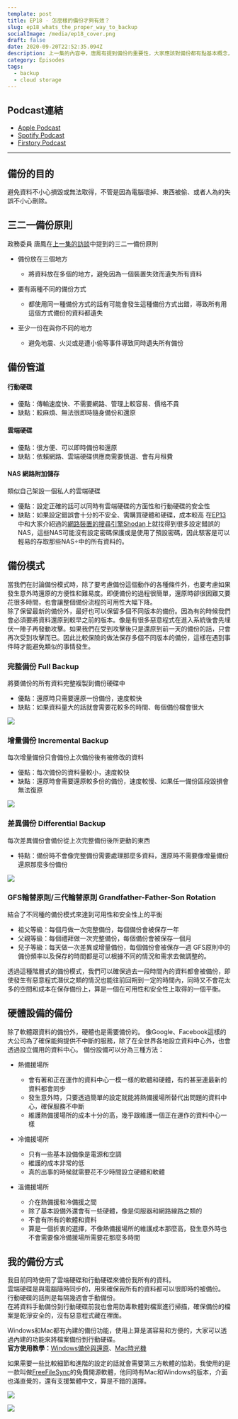 ```yaml
---
template: post
title: EP18 - 怎麼樣的備份才夠有效？
slug: ep18_whats_the_proper_way_to_backup
socialImage: /media/ep18_cover.png
draft: false
date: 2020-09-20T22:52:35.094Z
description: 上一集的內容中，唐鳳有提到備份的重要性，大家應該對備份都有點基本概念，也會去備份自己的電腦和手機，不過你的備份習慣真的萬無一失嗎？遇到任何事都能找回檔案嗎？
category: Episodes
tags:
  - backup
  - cloud storage
---
```

## Podcast連結

* [Apple Podcast](https://podcasts.apple.com/tw/podcast/%E8%B3%87%E5%AE%89%E8%A7%A3%E5%A3%93%E7%B8%AE/id1513276667#episodeGuid=ckfbq6sqbc1ga0897h1ifiorm)
* [Spotify Podcast](https://open.spotify.com/episode/2GAhOPpMYtcIGwGEwAuXm8)
* [Firstory Podcast](https://open.firstory.me/story/ckfbq6sqbc1ga0897h1ifiorm)

- - -

## 備份的目的

避免資料不小心損毀或無法取得，不管是因為電腦壞掉、東西被偷、或者人為的失誤不小心刪除。

## 三二一備份原則

政務委員 唐鳳在[上一集的訪談](/posts/ep17_interview_with_audrey_tang/)中提到的三二一備份原則  

* 備份放在三個地方

  * 將資料放在多個的地方，避免因為一個裝置失效而遺失所有資料
* 要有兩種不同的備份方式

  * 都使用同一種備份方式的話有可能會發生這種備份方式出錯，導致所有用這個方式備份的資料都遺失
* 至少一份在與你不同的地方

  * 避免地震、火災或是遭小偷等事件導致同時遺失所有備份

## 備份管道

#### 行動硬碟

* 優點：傳輸速度快、不需要網路、管理上較容易、價格不貴
* 缺點：較麻煩、無法很即時隨身備份和還原

#### 雲端硬碟

* 優點：很方便、可以即時備份和還原
* 缺點：依賴網路、雲端硬碟供應商需要慎選、會有月租費

#### NAS 網路附加儲存

類似自己架設一個私人的雲端硬碟  

* 優點：設定正確的話可以同時有雲端硬碟的方面性和行動硬碟的安全性
* 缺點：如果設定錯誤會十分的不安全、需購買硬體和硬碟，成本較高 在[EP13](/posts/ep13_what_happen_if_my_smart_devices_are_hacked/)中和大家介紹過的[網路裝置的搜尋引擎Shodan](/posts/ep13_what_happen_if_my_smart_devices_are_hacked/#shodan-網路裝置的搜尋引擎)上就找得到很多設定錯誤的NAS，這些NAS可能沒有設定密碼保護或是使用了預設密碼，因此駭客是可以輕易的存取那些NAS÷中的所有資料的。

## 備份模式

當我們在討論備份模式時，除了要考慮備份這個動作的各種條件外，也要考慮如果發生意外時還原的方便性和難易度。即便備份的過程很簡單，還原時卻很困難又要花很多時間，也會讓整個備份流程的可用性大幅下降。\
除了保留最新的備份外，最好也可以保留多個不同版本的備份。因為有的時候我們會必須要將資料還原到較早之前的版本。像是有很多惡意程式在進入系統後會先埋伏一陣子再發動攻擊。如果我們在受到攻擊後只是還原到前一天的備份的話，只會再次受到攻擊而已。因此比較保險的做法保存多個不同版本的備份，這樣在遇到事件時才能避免類似的事情發生。  

### 完整備份 Full Backup

將要備份的所有資料完整複製到備份硬碟中

* 優點：還原時只需要還原一份備份，速度較快
* 缺點：如果資料量大的話就會需要花較多的時間、每個備份檔會很大

![](/media/backup_fullbackup.jpg)

### 增量備份 Incremental Backup

每次增量備份只會備份上次備份後有被修改的資料

* 優點：每次備份的資料量較小，速度較快
* 缺點：還原時會需要還原較多份的備份，速度較慢、如果任一備份區段毀損會無法復原

![](/media/backup_incrementalbackup.jpg)

### 差異備份 Differential Backup

每次差異備份會備份從上次完整備份後所更動的東西

* 特點：備份時不會像完整備份需要處理那麼多資料，還原時不需要像增量備份還原那麼多份備份

![](/media/backup_differentialbackup.jpg)

### GFS輪替原則/三代輪替原則 Grandfather-Father-Son Rotation

結合了不同種的備份模式來達到可用性和安全性上的平衡

* 祖父等級：每個月做一次完整備份，每個備份會被保存一年
* 父親等級：每個禮拜做一次完整備份，每個備份會被保存一個月
* 兒子等級：每天做一次差異或增量備份，每個備份會被保存一週 GFS原則中的備份頻率以及保存的時間都是可以根據不同的情況和需求去做調整的。  

透過這種階層式的備份模式，我們可以確保過去一段時間內的資料都會被備份，即使發生有惡意程式潛伏之類的情況也能往前回朔到一定的時間內，同時又不會花太多的空間和成本在保存備份上，算是一個在可用性和安全性上取得的一個平衡。

## 硬體設備的備份

除了軟體跟資料的備份外，硬體也是需要備份的。 像Google、Facebook這樣的大公司為了確保能夠提供不中斷的服務，除了在全世界各地設立資料中心外，也會透過設立備用的資料中心。 備份設備可以分為三種方法：

* 熱備援場所

  * 會有著和正在運作的資料中心一模一樣的軟體和硬體，有的甚至連最新的資料都會同步
  * 發生意外時，只要透過簡單的設定就能將熱備援場所替代出問題的資料中心，確保服務不中斷
  * 維護熱備援場所的成本十分的高，幾乎跟維護一個正在運作的資料中心一樣
* 冷備援場所

  * 只有一些基本設備像是電源和空調
  * 維護的成本非常的低
  * 真的出事的時候就需要花不少時間設立硬體和軟體
* 溫備援場所

  * 介在熱備援和冷備援之間
  * 除了基本設備外還會有一些硬體，像是伺服器和網路線路之類的
  * 不會有所有的軟體和資料
  * 算是一個折衷的選擇，不像熱備援場所的維護成本那麼高，發生意外時也不會需要像冷備援場所需要花那麼多時間

## 我的備份方式

我目前同時使用了雲端硬碟和行動硬碟來備份我所有的資料。\
雲端硬碟是與電腦隨時同步的，用來確保我所有的資料都可以很即時的被備份。\
行動硬碟的話則是每隔幾週會手動備份。\
在將資料手動備份到行動硬碟前我也會用防毒軟體對檔案進行掃描，確保備份的檔案是乾淨安全的，沒有惡意程式藏在裡面。

Windows和Mac都有內建的備份功能，使用上算是滿容易和方便的，大家可以透過內建的功能來將檔案備份到行動硬碟。\
**官方使用教學：**[Windows備份與還原](https://support.microsoft.com/zh-tw/help/17127/windows-back-up-restore)、[Mac時光機](https://support.apple.com/zh-tw/HT201250)  

如果需要一些比較細節和進階的設定的話就會需要第三方軟體的協助，我使用的是一款叫做[FreeFileSync](https://freefilesync.org/)的免費開源軟體，他同時有Mac和Windows的版本，介面也滿直覺的，還有支援繁體中文，算是不錯的選擇。  

![](/media/backup_freefilesync_logo.jpg)

![](/media/backup_freefilesync_interface.jpg)